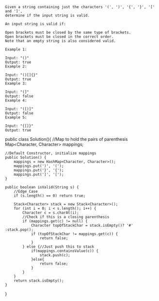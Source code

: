 ```
Given a string containing just the characters '(', ')', '{', '}', '[' and ']', 
determine if the input string is valid.

An input string is valid if:

Open brackets must be closed by the same type of brackets.
Open brackets must be closed in the correct order.
Note that an empty string is also considered valid.

Example 1:

Input: "()"
Output: true
Example 2:

Input: "()[]{}"
Output: true
Example 3:

Input: "(]"
Output: false
Example 4:

Input: "([)]"
Output: false
Example 5:

Input: "{[]}"
Output: true
```

public class Solution(){
   //Map to hold the pairs of parenthesis
    Map<Character, Character> mappings;

    //Default Constructor, initialize mappings
    public Solution() {
        mappings = new HashMap<Character, Character>();
        mappings.put(')', '(');
        mappings.put('}', '{');
        mappings.put(']', '[');
    }

    public boolean isValid(String s) {
        //Edge Case
        if (s.length() == 0) return true;

        Stack<Character> stack = new Stack<Character>();
        for (int i = 0; i < s.length(); i++) {
            Character c = s.charAt(i);
            //Check if this is a closing parenthesis
            if (mappings.get(c) != null) {
                Character topOfStackChar = stack.isEmpty()? '#' :stack.pop();
                if (topOfStackChar != mappings.get(c)) {
                    return false;
                }
            } else {//Just push this to stack
                if(mappings.containsValue(c)) {
                    stack.push(c);
                }else{
                    return false;
                }
            }
        }
        return stack.isEmpty();
    }
}


